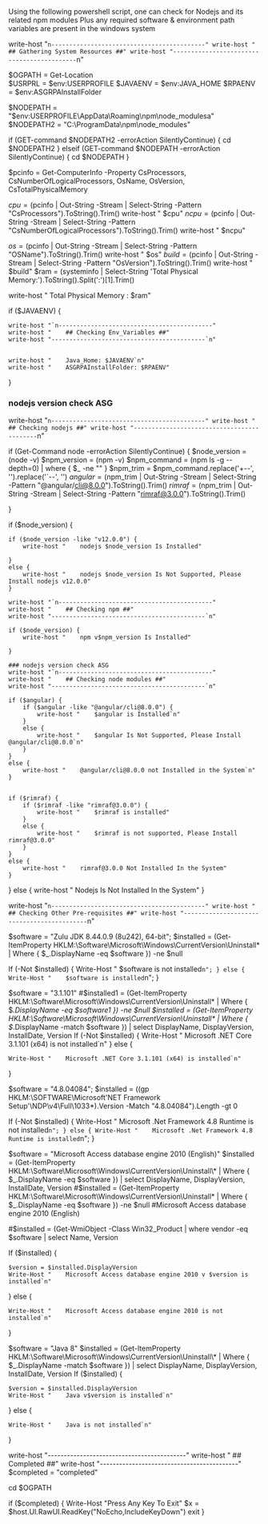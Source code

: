 Using the following powershell script, one can check for Nodejs and its related npm modules 
Plus any required software & environment path variables are present in the windows system 

write-host "`n-------------------------------------------"
write-host "    ## Gathering System Resources ##"
write-host "-------------------------------------------`n"

$OGPATH = Get-Location   
$USRPRL = $env:USERPROFILE
$JAVAENV = $env:JAVA_HOME
$RPAENV = $env:ASGRPAInstallFolder

$NODEPATH = "$env:USERPROFILE\AppData\Roaming\npm\node_modulesa"
$NODEPATH2 = "C:\ProgramData\npm\node_modules"

if (GET-command $NODEPATH2 -errorAction SilentlyContinue) {
    cd $NODEPATH2
}
elseif (GET-command $NODEPATH -errorAction SilentlyContinue) {
    cd $NODEPATH
}



$pcinfo = Get-ComputerInfo -Property CsProcessors, CsNumberOfLogicalProcessors, OsName, OsVersion, CsTotalPhysicalMemory


$cpu = ($pcinfo | Out-String -Stream | Select-String -Pattern "CsProcessors").ToString().Trim()
write-host "    $cpu"
$ncpu = ($pcinfo | Out-String -Stream | Select-String -Pattern "CsNumberOfLogicalProcessors").ToString().Trim()
write-host "    $ncpu"

$os = ($pcinfo | Out-String -Stream | Select-String -Pattern "OSName").ToString().Trim()
write-host "    $os"
$build = ($pcinfo | Out-String -Stream | Select-String -Pattern "OsVersion").ToString().Trim()
write-host "    $build"
$ram = (systeminfo | Select-String 'Total Physical Memory:').ToString().Split(':')[1].Trim()

write-host "    Total Physical Memory       : $ram"





if ($JAVAENV) {

    write-host "`n-------------------------------------------"
    write-host "    ## Checking Env_Variables ##"
    write-host "-------------------------------------------`n"


    write-host "    Java_Home: $JAVAENV`n" 
    write-host "    ASGRPAInstallFolder: $RPAENV"
}



### nodejs version check ASG
write-host "`n-------------------------------------------"
write-host "    ## Checking nodejs ##"
write-host "-------------------------------------------`n"

if (Get-Command node -errorAction SilentlyContinue) {
    $node_version = (node -v)
    $npm_version = (npm -v)
    $npm_command = (npm ls -g --depth=0) | where { $_ -ne "" }
    $npm_trim = $npm_command.replace('+--', '').replace('`--', '')
    $angular = ($npm_trim | Out-String -Stream | Select-String -Pattern "@angular/cli@8.0.0").ToString().Trim()
    $rimraf = ($npm_trim | Out-String -Stream | Select-String -Pattern "rimraf@3.0.0").ToString().Trim()
        
}

if ($node_version) {

    if ($node_version -like "v12.0.0") {
        write-host "    nodejs $node_version Is Installed"
        
    }
    else {
        write-host "    nodejs $node_version Is Not Supported, Please Install nodejs v12.0.0"
    }
    
    write-host "`n-------------------------------------------"
    write-host "    ## Checking npm ##"
    write-host "-------------------------------------------`n"

    if ($node_version) {
        write-host "    npm v$npm_version Is Installed"
        
    }

    ### nodejs version check ASG
    write-host "`n-------------------------------------------"
    write-host "    ## Checking node modules ##"
    write-host "-------------------------------------------`n"
    
    if ($angular) {
        if ($angular -like "@angular/cli@8.0.0") {
            write-host "    $angular is Installed`n"
        }
        else {
            write-host "    $angular Is Not Supported, Please Install @angular/cli@8.0.0`n"
        }
    }
    else {
        write-host "    @angular/cli@8.0.0 not Installed in the System`n"
    }
    

    if ($rimraf) {
        if ($rimraf -like "rimraf@3.0.0") {
            write-host "    $rimraf is installed"
        }
        else {
            write-host "    $rimraf is not supported, Please Install rimraf@3.0.0"
        }
    }
    else {
        write-host "    rimraf@3.0.0 Not Installed In the System"
    }



}
else {
    write-host "    Nodejs Is Not Installed In the System"
}




write-host "`n-------------------------------------------"
write-host "    ## Checking Other Pre-requisites ##"
write-host "-------------------------------------------`n"


$software = "Zulu JDK 8.44.0.9 (8u242), 64-bit";
$installed = (Get-ItemProperty HKLM:\Software\Microsoft\Windows\CurrentVersion\Uninstall\* | Where { $_.DisplayName -eq $software }) -ne $null

If (-Not $installed) {
    Write-Host "    $software is not installed`n";
}
else {
    Write-Host "    $software is installed`n";
}

$software = "3.1.101"
#$installed1 = (Get-ItemProperty HKLM:\Software\Microsoft\Windows\CurrentVersion\Uninstall\* | Where { $_.DisplayName -eq $software1 }) -ne $null
$installed = (Get-ItemProperty HKLM:\Software\Microsoft\Windows\CurrentVersion\Uninstall\* | Where { $_.DisplayName -match $software }) | select  DisplayName, DisplayVersion, InstallDate, Version
If (-Not $installed) {
    Write-Host "    Microsoft .NET Core 3.1.101 (x64) is not installed`n"
}
else {
    
    Write-Host "    Microsoft .NET Core 3.1.101 (x64) is installed`n"
    
}

$software = "4.8.04084";
$installed = ((gp HKLM:\SOFTWARE\Microsoft\'NET Framework Setup'\NDP\v4\Full\1033\*).Version -Match "4.8.04084").Length -gt 0

If (-Not $installed) {
    Write-Host "    Microsoft .Net Framework 4.8 Runtime is not installed`n";
}
else {
    Write-Host "    Microsoft .Net Framework 4.8 Runtime is installed`n";
}

$software = "Microsoft Access database engine 2010 (English)"
$installed = (Get-ItemProperty HKLM:\Software\Microsoft\Windows\CurrentVersion\Uninstall\* | Where { $_.DisplayName -eq $software }) | select  DisplayName, DisplayVersion, InstallDate, Version
#$installed = (Get-ItemProperty HKLM:\Software\Microsoft\Windows\CurrentVersion\Uninstall\* | Where { $_.DisplayName -eq $software }) -ne $null
#Microsoft Access database engine 2010 (English)

#$installed = (Get-WmiObject -Class Win32_Product | where vendor -eq $software | select Name, Version

If ($installed) {

    $version = $installed.DisplayVersion
    Write-Host "    Microsoft Access database engine 2010 v $version is installed`n"
    
}
else {
    
                
    Write-Host "    Microsoft Access database engine 2010 is not installed`n"
}

$software = "Java 8"
$installed = (Get-ItemProperty HKLM:\Software\Microsoft\Windows\CurrentVersion\Uninstall\* | Where { $_.DisplayName -match $software }) | select  DisplayName, DisplayVersion, InstallDate, Version
If ($installed) {

    $version = $installed.DisplayVersion
    Write-Host "    Java v$version is installed`n"
    
}
else {
    
                
    Write-Host "    Java is not installed`n"
}


write-host "-------------------------------------------"
write-host "    ## Completed ##"
write-host "-------------------------------------------"
$completed = "completed"

cd $OGPATH

if ($completed) {
    Write-Host "Press Any Key To Exit"
    $x = $host.UI.RawUI.ReadKey("NoEcho,IncludeKeyDown")
    exit
}
    
